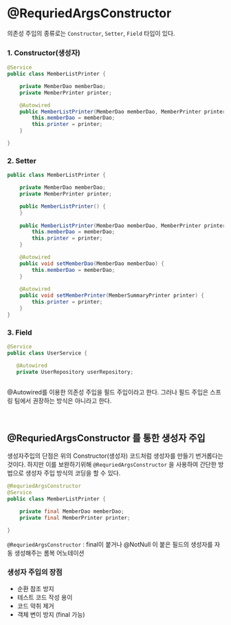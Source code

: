 # @RequriedArgsConstructor


의존성 주입의 종류로는 `Constructor`, `Setter`, `Field` 타입이 있다.

### 1. Constructor(생성자)
```java
@Service
public class MemberListPrinter {

	private MemberDao memberDao;
	private MemberPrinter printer;

    @Autowired
    public MemberListPrinter(MemberDao memberDao, MemberPrinter printer){
        this.memberDao = memberDao;
        this.printer = printer;
    }

}
```

### 2. Setter
```java
public class MemberListPrinter {

	private MemberDao memberDao;
	private MemberPrinter printer;

    public MemberListPrinter() {
	}
	
	public MemberListPrinter(MemberDao memberDao, MemberPrinter printer) {
		this.memberDao = memberDao;
		this.printer = printer;
	}

    @Autowired
	public void setMemberDao(MemberDao memberDao) {
		this.memberDao = memberDao;
	}
	
	@Autowired
	public void setMemberPrinter(MemberSummaryPrinter printer) {
		this.printer = printer;
	}
}
```

### 3. Field
```java
@Service
public class UserService {

   @Autowired
   private UserRepository userRepository;
   
```
@Autowired를 이용한 의존성 주입을 필드 주입이라고 한다. 그러나 필드 주입은 스프링 팀에서 권장하는 방식은 아니라고 한다.

<br>

## @RequriedArgsConstructor 를 통한 생성자 주입
생성자주입의 단점은 위의 Constructor(생성자) 코드처럼 생성자를 만들기 번거롭다는 것이다. 하지만 이를 보완하기위해 `@RequriedArgsConstructor` 을 사용하여 간단한 방법으로 생성자 주입 방식의 코딩을 할 수 있다.

```java
@RequriedArgsConstructor
@Service
public class MemberListPrinter {

	private final MemberDao memberDao;
	private final MemberPrinter printer;

}
```

`@RequriedArgsConstructor` : final이 붙거나 @NotNull 이 붙은 필드의 생성자를 자동 생성해주는 롬복 어노테이션

### 생성자 주입의 장점
- 순환 참조 방지
- 테스트 코드 작성 용이
- 코드 악취 제거
- 객체 변이 방지 (final 가능)